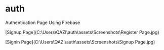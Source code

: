 # auth

Authentication Page Using Firebase

[Signup Page](C:\Users\QAZI\auth\assets\Screenshots\Register Page.jpg)

[Signin Page](C:\Users\QAZI\auth\assets\Screenshots\Signup Page.jpg)



